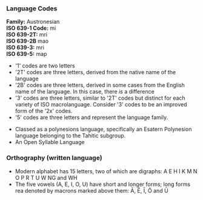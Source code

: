 ### Language Codes

**Family:** Austronesian \
**ISO 639-1 Code:** mi \
**ISO 639-2T:** mri \
**ISO 639-2B** mao \
**ISO 639-3:** mri \
**ISO 639-5:** map

* '1' codes are two letters
* '2T' codes are three letters, derived from the native name of the language
* '2B' codes are three letters, derived in some cases from the English name of the language. In this case, there *is* a difference
* '3' codes are three letters, similar to '2T' codes but distinct for each variety of ISO macrolanguage. Consider '3' codes to be an improved form of the '2x'  codes.
* '5' codes are three letters and represent the language family.

- Classed as a polynesions language, specifically an Esatern Polynesion language belonging to the Tahitic subgroup.
- An Open Syllable Language

### Orthography (written language)

- Modern alphabet has 15 letters, two of which are digraphs: A E H I K M N O P R T U W NG and WH
- The five vowels (A, E, I, O, U) have short and longer forms; long forms rea denoted by macrons marked above them: Ā, Ē, Ī, Ō and Ū